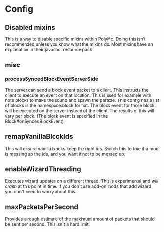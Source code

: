 # Config
## Disabled mixins
This is a way to disable specific mixins within PolyMc. Doing this isn’t recommended unless you know what the mixins do.
Most mixins have an explanation in their javadoc.
resource pack

## misc
### processSyncedBlockEventServerSide

The server can send a block event packet to a client. This instructs the client to execute an event on that location. This is used for example with note blocks to make the sound and spawn the particle.
This config has a list of blocks in the namespace:block format. The block event for those block will be executed on the server instead of the client.
The results of this will vary per block. (The block event is specified in the Block#onSyncedBlockEvent)

## remapVanillaBlockIds
This will ensure vanilla blocks keep the right ids. Switch this to true if a mod is messing up the ids, and you want it not to be messed up.

## enableWizardThreading
Executes wizard updates on a different thread. This is experimental and *will crash* at this point in time. If you don't use add-on mods that add wizard you don't need to worry about this.

## maxPacketsPerSecond
Provides a rough estimate of the maximum amount of packets that should be sent per second. This isn't a hard limit.